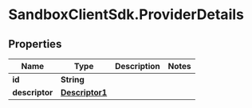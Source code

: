 # SandboxClientSdk.ProviderDetails

## Properties
Name | Type | Description | Notes
------------ | ------------- | ------------- | -------------
**id** | **String** |  | 
**descriptor** | [**Descriptor1**](Descriptor1.md) |  | 
